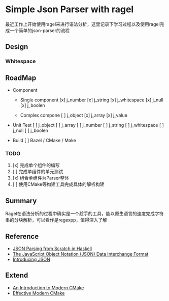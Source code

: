 # Simple Json Parser with ragel

最近工作上开始使用ragel来进行语法分析，这里记录下学习过程以及使用ragel完成一个简单的json-parser的流程

## Design

### Whitespace

## RoadMap

* Component
    - Single component
        [x] j_number
        [x] j_string
        [x] j_whitespace
        [x] j_null
        [x] j_boolen

    - Complex compone
        [ ] j_object
        [x] j_array
        [x] j_value

* Unit Test
    [ ] j_object
    [ ] j_array
    [ ] j_number
    [ ] j_string
    [ ] j_whitespace
    [ ] j_null
    [ ] j_boolen

* Build
    [ ] Bazel / CMake / Make

### TODO

1. [x] 完成单个组件的编写
2. [ ] 完成单组件的单元测试
3. [x] 组合单组件为Parser整体
4. [ ] 使用CMake等构建工具完成具体的解析构建

## Summary

Ragel在语法分析的过程中确实是一个趁手的工具，能以原生语言的速度完成字符串的分块解析，可以看作是regexpp，值得深入了解

## Reference

* [JSON Parsing from Scratch in Haskell](https://abhinavsarkar.net/posts/json-parsing-from-scratch-in-haskell/)
* [The JavaScript Object Notation (JSON) Data Interchange Format](https://datatracker.ietf.org/doc/html/rfc7159#section-2)
* [Introducing JSON](https://www.json.org/json-en.html)

## Extend
<!-- 具有深度的知识还是要外国原文 -->

<!-- CMake -->
* [An Introduction to Modern CMake](https://cliutils.gitlab.io/modern-cmake/)
* [Effective Modern CMake](https://gist.github.com/mbinna/c61dbb39bca0e4fb7d1f73b0d66a4fd1)

